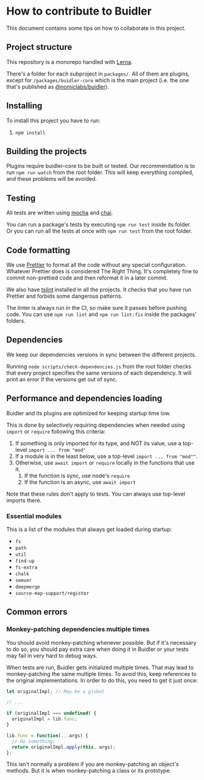 # How to contribute to Buidler

This document contains some tips on how to collaborate in this project.

## Project structure

This repository is a monorepo handled with [Lerna](https://github.com/lerna/lerna).

There's a folder for each subproject in `packages/`. All of them are plugins, except for `/packages/buidler-core` which
is the main project (i.e. the one that's published as [@nomiclabs/buidler](https://npmjs.com/package/@nomiclabs/buidler)).

## Installing

To install this project you have to run:

1. `npm install`

## Building the projects

Plugins require buidler-core to be built or tested. Our recommendation is to run `npm run watch` from the root folder.
This will keep everything compiled, and these problems will be avoided.

## Testing

All tests are written using [mocha](https://mochajs.org) and [chai](https://www.chaijs.com).

You can run a package's tests by executing `npm run test` inside its folder. Or you can run all the tests at once with
`npm run test` from the root folder.

## Code formatting

We use [Prettier](https://prettier.io/) to format all the code without any special configuration. Whatever Prettier does
is considered The Right Thing. It's completely fine to commit non-prettied code and then reformat it in a later commit.

We also have [tslint](https://palantir.github.io/tslint/) installed in all the projects. It checks that you have run
Prettier and forbids some dangerous patterns.

The linter is always run in the CI, so make sure it passes before pushing code. You can use `npm run lint` and
`npm run lint:fix` inside the packages' folders.

## Dependencies

We keep our dependencies versions in sync between the different projects.

Running `node scripts/check-dependencies.js` from the root folder checks that every project specifies the same versions
of each dependency. It will print an error if the versions get out of sync.

## Performance and dependencies loading

Buidler and its plugins are optimized for keeping startup time low.

This is done by selectively requiring dependencies when needed using `import` or `require` following this criteria:

1. If something is only imported for its type, and NOT its value, use a top-level `import ... from "mod"`
1. If a module is in the least below, use a top-level `import ... from "mod""`.
1. Otherwise, use `await import` or `require` locally in the functions that use it.
   1. If the function is sync, use node's `require`
   2. If the function is an async, use `await import`

Note that these rules don't apply to tests. You can always use top-level imports there.

### Essential modules

This is a list of the modules that always get loaded during startup:

- `fs`
- `path`
- `util`
- `find-up`
- `fs-extra`
- `chalk`
- `semver`
- `deepmerge`
- `source-map-support/register`

## Common errors

### Monkey-patching dependencies multiple times

You should avoid monkey-patching whenever possible. But if it's necessary to do so, you should pay extra care when doing
it in Buidler or your tests may fail in very hard to debug ways.

When tests are run, Buidler gets initialized multiple times. That may lead to monkey-patching the same multiple times.
To avoid this, keep references to the original implementations. In order to do this, you need to get it just once:

```js
let originalImpl; // May be a global

// ...

if (originalImpl === undefined) {
  originalImpl = lib.func;
}

lib.func = function(...args) {
  // Do something;
  return originalImpl.apply(this, args);
};
```

This isn't normally a problem if you are monkey-patching an object's methods. But it is when monkey-patching a class
or its prototype.

